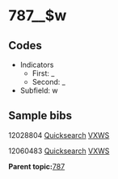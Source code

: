 # 787\_\_$w

## Codes

-   Indicators
    -   First: \_
    -   Second: \_
-   Subfield: w

## Sample bibs

12028804 [Quicksearch](https://search.library.yale.edu/catalog/12028804) [VXWS](http://prodorbis.library.yale.edu:7014/vxws/GetHoldingsService?bibId=12028804)

12060483 [Quicksearch](https://search.library.yale.edu/catalog/12060483) [VXWS](http://prodorbis.library.yale.edu:7014/vxws/GetHoldingsService?bibId=12060483)

**Parent topic:**[787](../../tags/787/787.md)

